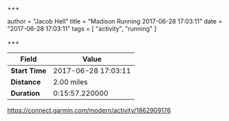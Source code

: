 +++

author = "Jacob Hell"
title = "Madison Running 2017-06-28 17:03:11"
date = "2017-06-28 17:03:11"
tags = [
    "activity", "running"
]

+++

<!--more-->

|Field  |Value  |
|--- | --- |
|**Start Time**|2017-06-28 17:03:11|
|**Distance**|2.00 miles|
|**Duration**|0:15:57.220000|

https://connect.garmin.com/modern/activity/1862909176